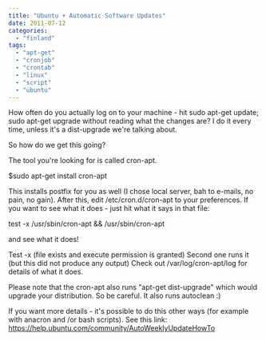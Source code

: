 ```yaml
---
title: "Ubuntu + Automatic Software Updates"
date: 2011-07-12
categories: 
  - "finland"
tags: 
  - "apt-get"
  - "cronjob"
  - "crontab"
  - "linux"
  - "script"
  - "ubuntu"
---
```


How often do you actually log on to your machine - hit sudo apt-get update; sudo apt-get upgrade without reading what the changes are? I do it every time, unless it's a dist-upgrade we're talking about.

So how do we get this going?

The tool you're looking for is called cron-apt.

$sudo apt-get install cron-apt

This installs postfix for you as well (I chose local server, bah to e-mails, no pain, no gain). After this, edit /etc/cron.d/cron-apt to your preferences. If you want to see what it does - just hit what it says in that file:

test -x /usr/sbin/cron-apt && /usr/sbin/cron-apt

and see what it does!

Test -x (file exists and execute permission is granted) Second one runs it (but this did not produce any output) Check out /var/log/cron-apt/log for details of what it does.

Please note that the cron-apt also runs "apt-get dist-upgrade" which would upgrade your distribution. So be careful. It also runs autoclean :)

If you want more details - it's possible to do this other ways (for example with anacron and /or bash scripts). See this link: https://help.ubuntu.com/community/AutoWeeklyUpdateHowTo
